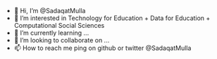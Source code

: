 - 👋 Hi, I’m @SadaqatMulla
- 👀 I’m interested in Technology for Education + Data for Education + Computational Social Sciences
- 🌱 I’m currently learning ...
- 💞️ I’m looking to collaborate on ...
- 📫 How to reach me ping on github or twitter @SadaqatMulla

<!---
SadaqatMulla/SadaqatMulla is a ✨ special ✨ repository because its `README.md` (this file) appears on your GitHub profile.
You can click the Preview link to take a look at your changes.
--->
